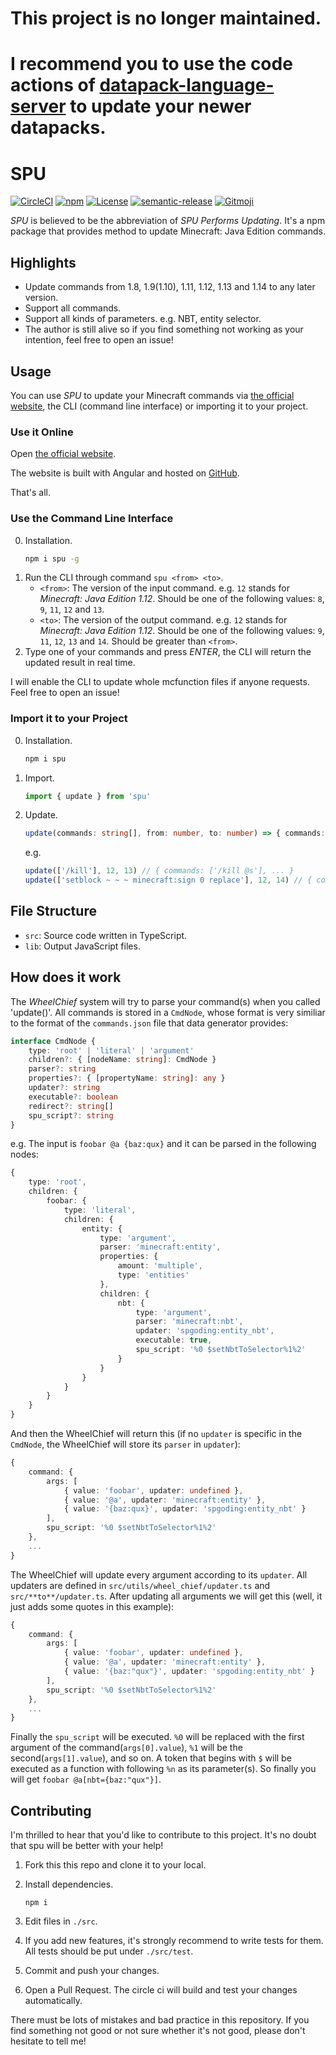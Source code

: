 # This project is no longer maintained.
# I recommend you to use the code actions of [datapack-language-server](https://github.com/SPGoding/datapack-language-server) to update your newer datapacks.

# SPU

[![CircleCI](https://img.shields.io/circleci/build/github/SPGoding/spu.svg?logo=circleci&style=flat-square&token=0896104dd8a31e44cf870eceb15aca9ab6a7e155)](https://circleci.com/gh/SPGoding/spu)
[![npm](https://img.shields.io/npm/v/spu.svg?logo=npm&style=flat-square)](https://npmjs.com/package/spu)
[![License](https://img.shields.io/github/license/SPGoding/spu.svg?style=flat-square)](https://github.com/SPGoding/spu/blob/master/LICENSE)
[![semantic-release](https://img.shields.io/badge/%20%20%F0%9F%93%A6%F0%9F%9A%80-semantic--release-e10079.svg?style=flat-square)](https://github.com/semantic-release/semantic-release)
[![Gitmoji](https://img.shields.io/badge/gitmoji-%20😜%20😍-FFDD67.svg?style=flat-square)](https://gitmoji.carloscuesta.me/)

*SPU* is believed to be the abbreviation of *SPU Performs Updating*. It's a npm package that provides method to update Minecraft: Java Edition commands.

## Highlights

- Update commands from 1.8, 1.9(1.10), 1.11, 1.12, 1.13 and 1.14 to any later version.
- Support all commands.
- Support all kinds of parameters. e.g. NBT, entity selector.
- The author is still alive so if you find something not working as your intention, feel free to open an issue!

## Usage

You can use *SPU* to update your Minecraft commands via [the official website](https://spu.spgoding.com), the CLI (command line interface) or importing it to your project.

### Use it Online

Open [the official website](https://spu.spgoding.com).

The website is built with Angular and hosted on [GitHub](https://github.com/SPGoding/spu-angular).

That's all.

### Use the Command Line Interface

0. Installation.
    ```Bash
    npm i spu -g
    ```
1. Run the CLI through command `spu <from> <to>`.
    - `<from>`: The version of the input command. e.g. `12` stands for *Minecraft: Java Edition 1.12*. Should be one of the following values: `8`, `9`, `11`, `12` and `13`.
    - `<to>`: The version of the output command. e.g. `12` stands for *Minecraft: Java Edition 1.12*. Should be one of the following values:  `9`, `11`, `12`, `13` and `14`. Should be greater than `<from>`.
2. Type one of your commands and press *ENTER*, the CLI will return the updated result in real time.

I will enable the CLI to update whole mcfunction files if anyone requests. Feel free to open an issue!

### Import it to your Project

0. Installation.
    ```Bash
    npm i spu
    ```
1. Import.
    ```TypeScript
    import { update } from 'spu'
    ```
2. Update.
    ```TypeScript
    update(commands: string[], from: number, to: number) => { commands: string[], logs: string[], state: 'success' | 'warning' | 'error'}
    ```
    e.g.
    ```TypeScript
    update(['/kill'], 12, 13) // { commands: ['/kill @s'], ... }
    update(['setblock ~ ~ ~ minecraft:sign 0 replace'], 12, 14) // { commands: ['setblock ~ ~ ~ minecraft:oak_sign replace'], ... }
    ```

## File Structure

- `src`: Source code written in TypeScript.
- `lib`: Output JavaScript files.

## How does it work

The *WheelChief* system will try to parse your command(s) when you called 'update()'. All commands is stored in a `CmdNode`, whose format is very similiar to the format of the `commands.json` file that data generator provides:

```TypeScript
interface CmdNode {
    type: 'root' | 'literal' | 'argument'
    children?: { [nodeName: string]: CmdNode }
    parser?: string
    properties?: { [propertyName: string]: any }
    updater?: string
    executable?: boolean
    redirect?: string[]
    spu_script?: string
}
```

e.g. The input is `foobar @a {baz:qux}` and it can be parsed in the following nodes:

```TypeScript
{
    type: 'root',
    children: {
        foobar: {
            type: 'literal',
            children: {
                entity: {
                    type: 'argument',
                    parser: 'minecraft:entity',
                    properties: {
                        amount: 'multiple',
                        type: 'entities'
                    },
                    children: {
                        nbt: {
                            type: 'argument',
                            parser: 'minecraft:nbt',
                            updater: 'spgoding:entity_nbt',
                            executable: true,
                            spu_script: '%0 $setNbtToSelector%1%2'
                        }
                    }
                }
            }
        }
    }
}
```

And then the WheelChief will return this (if no `updater` is specific in the `CmdNode`, the WheelChief will store its `parser` in `updater`):

```TypeScript
{
    command: {
        args: [
            { value: 'foobar', updater: undefined }, 
            { value: '@a', updater: 'minecraft:entity' }, 
            { value: '{baz:qux}', updater: 'spgoding:entity_nbt' }
        ],
        spu_script: '%0 $setNbtToSelector%1%2'
    },
    ...
}
```

The WheelChief will update every argument according to its `updater`. All updaters are defined in `src/utils/wheel_chief/updater.ts` and `src/**to**/updater.ts`. After updating all arguments we will get this (well, it just adds some quotes in this example):


```TypeScript
{
    command: {
        args: [
            { value: 'foobar', updater: undefined }, 
            { value: '@a', updater: 'minecraft:entity' }, 
            { value: '{baz:"qux"}', updater: 'spgoding:entity_nbt' }
        ],
        spu_script: '%0 $setNbtToSelector%1%2'
    },
    ...
}
```

Finally the `spu_script` will be executed. `%0` will be replaced with the first argument of the command(`args[0].value`), `%1` will be the second(`args[1].value`), and so on. A token that begins with `$` will be executed as a function with following `%n` as its parameter(s). So finally you will get `foobar @a[nbt={baz:"qux"}]`.

## Contributing

I'm thrilled to hear that you'd like to contribute to this project. It's no doubt that spu will be better with your help!

1.  Fork this this repo and clone it to your local.

2.  Install dependencies.

    `npm i`

3.  Edit files in `./src`.

4.  If you add new features, it's strongly recommend to write tests for them. All tests should be put under `./src/test`.

5.  Commit and push your changes.

6.  Open a Pull Request. The circle ci will build and test your changes automatically.

There must be lots of mistakes and bad practice in this repository. If you find something not good or not sure whether it's not good, please don't hesitate to tell me!
